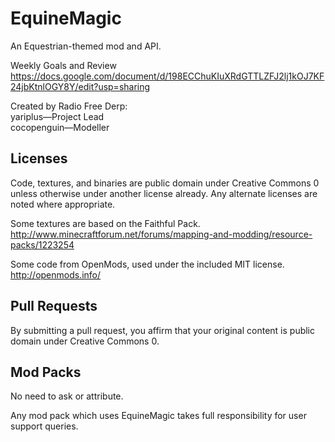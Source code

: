 EquineMagic
========================
An Equestrian-themed mod and API.

Weekly Goals and Review  
https://docs.google.com/document/d/198ECChuKIuXRdGTTLZFJ2lj1kOJ7KF24jbKtnlOGY8Y/edit?usp=sharing

Created by Radio Free Derp:  
yariplus—Project Lead  
cocopenguin—Modeller

Licenses
------------------------
Code, textures, and binaries are public domain under Creative Commons 0 unless otherwise under another license already. Any alternate licenses are noted where appropriate.

Some textures are based on the Faithful Pack.  
http://www.minecraftforum.net/forums/mapping-and-modding/resource-packs/1223254

Some code from OpenMods, used under the included MIT license.  
http://openmods.info/

Pull Requests
------------------------
By submitting a pull request, you affirm that your original content is public domain under Creative Commons 0.

Mod Packs
------------------------
No need to ask or attribute.

Any mod pack which uses EquineMagic takes full responsibility for user support queries.
